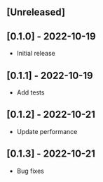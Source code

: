 ## [Unreleased]

## [0.1.0] - 2022-10-19

- Initial release

## [0.1.1] - 2022-10-19

- Add tests

## [0.1.2] - 2022-10-21

- Update performance

## [0.1.3] - 2022-10-21

- Bug fixes

